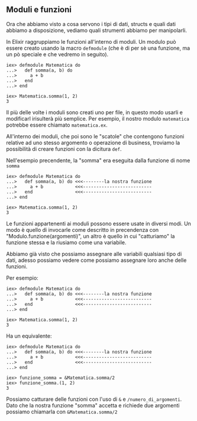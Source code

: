 ## Moduli e funzioni 

Ora che abbiamo visto a cosa servono i tipi di dati, structs e quali dati abbiamo a disposizione, vediamo
quali strumenti abbiamo per manipolarli. 

In Elixir raggruppiamo le funzioni all'interno di moduli. Un modulo può essere creato
usando la macro `defmodule` (che è di per sè una funzione, ma un pò speciale e che vedremo in seguito).


```
iex> defmodule Matematica do
...>   def somma(a, b) do
...>     a + b
...>   end
...> end

iex> Matematica.somma(1, 2)
3
```

Il più delle volte i moduli sono creati uno per file, in questo modo usarli e modificarl irisulterà più semplice.
Per esempio, il nostro modulo `matematica` potrebbe essere chiamato `matematica.ex`. 

All'interno dei moduli, che poi sono le "scatole" che contengono funzioni 
relative ad uno stesso argomento o operazione di business, troviamo la possibilità
di creare funzioni con la dicitura `def`.

Nell'esempio precendente, la "somma" era eseguita dalla funzione di nome `somma`


```
iex> defmodule Matematica do
...>   def somma(a, b) do <<<--------la nostra funzione 
...>     a + b            <<<--------------------------
...>   end                <<<--------------------------
...> end

iex> Matematica.somma(1, 2)
3
```

Le funzioni appartenenti ai moduli possono essere usate in diversi modi. Un modo è
quello di invocarle come descritto in precendenza con "Modulo.funzione(argomenti)", 
un altro è quello in cui "catturiamo" la funzione stessa e la riusiamo come una variabile.

Abbiamo già visto che possiamo assegnare alle variabili qualsiasi tipo di dati,
adesso possiamo vedere come possiamo assegnare loro anche delle funzioni.

Per esempio: 


```
iex> defmodule Matematica do
...>   def somma(a, b) do <<<--------la nostra funzione 
...>     a + b            <<<--------------------------
...>   end                <<<--------------------------
...> end

iex> Matematica.somma(1, 2)
3
```

Ha un equivalente: 

```
iex> defmodule Matematica do
...>   def somma(a, b) do <<<--------la nostra funzione 
...>     a + b            <<<--------------------------
...>   end                <<<--------------------------
...> end

iex> funzione_somma = &Matematica.somma/2
iex> funzione_somma.(1, 2)
3
```

Possiamo catturare delle funzioni con l'uso di `&` e `/numero_di_argomenti`. Dato che la nostra
funzione "somma" accetta e richiede due argomenti possiamo chiamarla con `&Matematica.somma/2`




